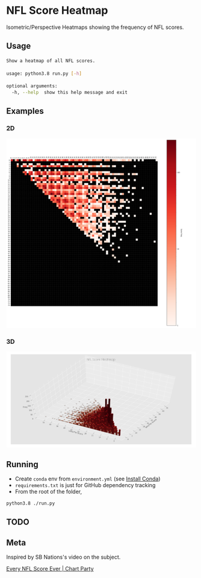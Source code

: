 # NFL Score Heatmap

Isometric/Perspective Heatmaps showing the frequency of NFL scores.

## Usage

```bash
Show a heatmap of all NFL scores.

usage: python3.8 run.py [-h]

optional arguments:
  -h, --help  show this help message and exit
```

## Examples

### 2D

![2D example](./figures/2d-mpl.png)

### 3D

![3D example](./figures/3d-pyqt.png)

## Running

-   Create `conda` env from `environment.yml` (see [Install Conda](https://conda.io/projects/conda/en/latest/user-guide/install/index.html))
-   `requirements.txt` is just for GitHub dependency tracking
-   From the root of the folder,

```bash
python3.8 ./run.py
```

## TODO

## Meta

Inspired by SB Nations's video on the subject.

[Every NFL Score Ever | Chart Party](https://www.youtube.com/watch?v=9l5C8cGMueY)
